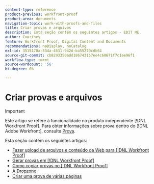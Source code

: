 ```yaml
---
content-type: reference
product-previous: workfront-proof
product-area: documents
navigation-topic: work-with-proofs-and-files
title: Criar provas e arquivos
description: Esta seção contém os seguintes artigos - EDIT ME.
author: Courtney
feature: Workfront Proof, Digital Content and Documents
recommendations: noDisplay, noCatalog
exl-id: 3515170a-534a-4631-942d-ba55270cdb64
source-git-commit: cb8293350add186743157ee4c60671f7c1ee96f1
workflow-type: tm+mt
source-wordcount: '56'
ht-degree: 0%

---
```


# Criar provas e arquivos

>[!IMPORTANT]
>
>Este artigo se refere à funcionalidade no produto independente [!DNL Workfront Proof]. Para obter informações sobre prova dentro do [!DNL Adobe Workfront], consulte [Prova](../../../review-and-approve-work/proofing/proofing.md).

Esta seção contém os seguintes artigos:

* [Fazer upload de arquivos e conteúdo da Web para [!DNL Workfront Proof]](../../../workfront-proof/wp-work-proofsfiles/create-proofs-and-files/upload-files-web-content.md)
* [Gerar provas em [!DNL Workfront Proof]](../../../workfront-proof/wp-work-proofsfiles/create-proofs-and-files/generate-proofs.md)
* [Como copiar provas no [!DNL Workfront Proof]](../../../workfront-proof/wp-work-proofsfiles/create-proofs-and-files/copy-proofs.md)
* [A Dropzone](../../../workfront-proof/wp-work-proofsfiles/create-proofs-and-files/dropzone.md)
* [Criar uma prova de várias páginas](../../../review-and-approve-work/proofing/creating-proofs-within-workfront/create-multi-page-proof.md)
